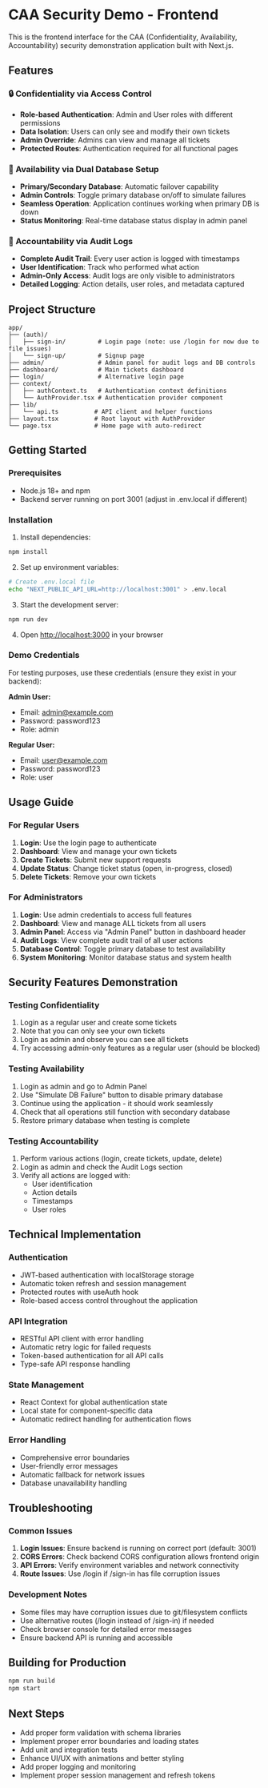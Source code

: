 # CAA Security Demo - Frontend

This is the frontend interface for the CAA (Confidentiality, Availability, Accountability) security demonstration application built with Next.js.

## Features

### 🔒 Confidentiality via Access Control
- **Role-based Authentication**: Admin and User roles with different permissions
- **Data Isolation**: Users can only see and modify their own tickets
- **Admin Override**: Admins can view and manage all tickets
- **Protected Routes**: Authentication required for all functional pages

### 🔧 Availability via Dual Database Setup
- **Primary/Secondary Database**: Automatic failover capability
- **Admin Controls**: Toggle primary database on/off to simulate failures
- **Seamless Operation**: Application continues working when primary DB is down
- **Status Monitoring**: Real-time database status display in admin panel

### 📝 Accountability via Audit Logs
- **Complete Audit Trail**: Every user action is logged with timestamps
- **User Identification**: Track who performed what action
- **Admin-Only Access**: Audit logs are only visible to administrators
- **Detailed Logging**: Action details, user roles, and metadata captured

## Project Structure

```
app/
├── (auth)/
│   ├── sign-in/         # Login page (note: use /login for now due to file issues)
│   └── sign-up/         # Signup page
├── admin/               # Admin panel for audit logs and DB controls
├── dashboard/           # Main tickets dashboard
├── login/               # Alternative login page
├── context/
│   ├── authContext.ts   # Authentication context definitions
│   └── AuthProvider.tsx # Authentication provider component
├── lib/
│   └── api.ts          # API client and helper functions
├── layout.tsx          # Root layout with AuthProvider
└── page.tsx            # Home page with auto-redirect

```

## Getting Started

### Prerequisites
- Node.js 18+ and npm
- Backend server running on port 3001 (adjust in .env.local if different)

### Installation

1. Install dependencies:
```bash
npm install
```

2. Set up environment variables:
```bash
# Create .env.local file
echo "NEXT_PUBLIC_API_URL=http://localhost:3001" > .env.local
```

3. Start the development server:
```bash
npm run dev
```

4. Open [http://localhost:3000](http://localhost:3000) in your browser

### Demo Credentials

For testing purposes, use these credentials (ensure they exist in your backend):

**Admin User:**
- Email: admin@example.com
- Password: password123
- Role: admin

**Regular User:**
- Email: user@example.com
- Password: password123
- Role: user

## Usage Guide

### For Regular Users
1. **Login**: Use the login page to authenticate
2. **Dashboard**: View and manage your own tickets
3. **Create Tickets**: Submit new support requests
4. **Update Status**: Change ticket status (open, in-progress, closed)
5. **Delete Tickets**: Remove your own tickets

### For Administrators
1. **Login**: Use admin credentials to access full features
2. **Dashboard**: View and manage ALL tickets from all users
3. **Admin Panel**: Access via "Admin Panel" button in dashboard header
4. **Audit Logs**: View complete audit trail of all user actions
5. **Database Control**: Toggle primary database to test availability
6. **System Monitoring**: Monitor database status and system health

## Security Features Demonstration

### Testing Confidentiality
1. Login as a regular user and create some tickets
2. Note that you can only see your own tickets
3. Login as admin and observe you can see all tickets
4. Try accessing admin-only features as a regular user (should be blocked)

### Testing Availability
1. Login as admin and go to Admin Panel
2. Use "Simulate DB Failure" button to disable primary database
3. Continue using the application - it should work seamlessly
4. Check that all operations still function with secondary database
5. Restore primary database when testing is complete

### Testing Accountability
1. Perform various actions (login, create tickets, update, delete)
2. Login as admin and check the Audit Logs section
3. Verify all actions are logged with:
   - User identification
   - Action details
   - Timestamps
   - User roles

## Technical Implementation

### Authentication
- JWT-based authentication with localStorage storage
- Automatic token refresh and session management
- Protected routes with useAuth hook
- Role-based access control throughout the application

### API Integration
- RESTful API client with error handling
- Automatic retry logic for failed requests
- Token-based authentication for all API calls
- Type-safe API response handling

### State Management
- React Context for global authentication state
- Local state for component-specific data
- Automatic redirect handling for authentication flows

### Error Handling
- Comprehensive error boundaries
- User-friendly error messages
- Automatic fallback for network issues
- Database unavailability handling

## Troubleshooting

### Common Issues

1. **Login Issues**: Ensure backend is running on correct port (default: 3001)
2. **CORS Errors**: Check backend CORS configuration allows frontend origin
3. **API Errors**: Verify environment variables and network connectivity
4. **Route Issues**: Use /login if /sign-in has file corruption issues

### Development Notes

- Some files may have corruption issues due to git/filesystem conflicts
- Use alternative routes (/login instead of /sign-in) if needed
- Check browser console for detailed error messages
- Ensure backend API is running and accessible

## Building for Production

```bash
npm run build
npm start
```

## Next Steps

- Add proper form validation with schema libraries
- Implement proper error boundaries and loading states
- Add unit and integration tests
- Enhance UI/UX with animations and better styling
- Add proper logging and monitoring
- Implement proper session management and refresh tokens
